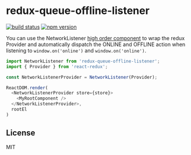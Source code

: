 redux-queue-offline-listener
=============

[![build status](https://img.shields.io/travis/mathieudutour/redux-queue-offline-listener/master.svg?style=flat-square)](https://travis-ci.org/mathieudutour/redux-queue-offline-listener)
[![npm version](https://img.shields.io/npm/v/redux-queue-offline-listener.svg?style=flat-square)](https://www.npmjs.com/package/redux-queue-offline-listener)

You can use the NetworkListener [high order component](https://gist.github.com/sebmarkbage/ef0bf1f338a7182b6775) to wrap the redux Provider and automatically dispatch the ONLINE and OFFLINE action when listening to `window.on('online')` and `window.on('online')`.

```js
import NetworkListener from 'redux-queue-offline-listener';
import { Provider } from 'react-redux';

const NetworkListenerProvider = NetworkListener(Provider);

ReactDOM.render(
  <NetworkListenerProvider store={store}>
    <MyRootComponent />
  </NetworkListenerProvider>,
  rootEl
)
```

## License

  MIT
